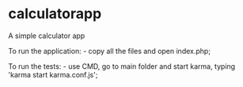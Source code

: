 # calculatorapp
A simple calculator app

To run the application:
	- copy all the files and open index.php;
	
To run the tests:
	- use CMD, go to main folder and start karma, typing 'karma start karma.conf.js';